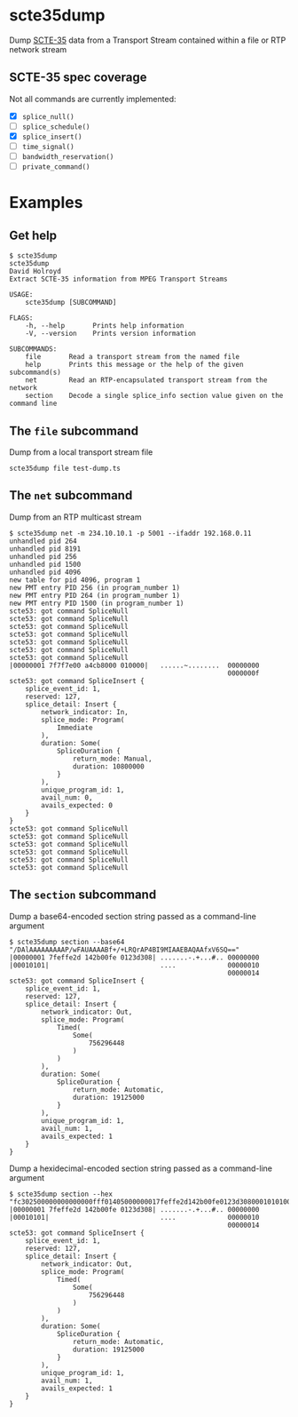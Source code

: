 # scte35dump
Dump [SCTE-35](http://www.scte.org/SCTEDocs/Standards/SCTE%2035%202016.pdf) data from a Transport Stream contained within a file or RTP network stream

## SCTE-35 spec coverage

Not all commands are currently implemented:
 - [x] `splice_null()`
 - [ ] `splice_schedule()`
 - [x] `splice_insert()`
 - [ ] `time_signal()`
 - [ ] `bandwidth_reservation()`
 - [ ] `private_command()`

# Examples

## Get help

```
$ scte35dump 
scte35dump 
David Holroyd
Extract SCTE-35 information from MPEG Transport Streams

USAGE:
    scte35dump [SUBCOMMAND]

FLAGS:
    -h, --help       Prints help information
    -V, --version    Prints version information

SUBCOMMANDS:
    file       Read a transport stream from the named file
    help       Prints this message or the help of the given subcommand(s)
    net        Read an RTP-encapsulated transport stream from the network
    section    Decode a single splice_info section value given on the command line
```

## The `file` subcommand

Dump from a local transport stream file

```
scte35dump file test-dump.ts
```

## The `net` subcommand

Dump from an RTP multicast stream

```
$ scte35dump net -m 234.10.10.1 -p 5001 --ifaddr 192.168.0.11
unhandled pid 264
unhandled pid 8191
unhandled pid 256
unhandled pid 1500
unhandled pid 4096
new table for pid 4096, program 1
new PMT entry PID 256 (in program_number 1)
new PMT entry PID 264 (in program_number 1)
new PMT entry PID 1500 (in program_number 1)
scte53: got command SpliceNull
scte53: got command SpliceNull
scte53: got command SpliceNull
scte53: got command SpliceNull
scte53: got command SpliceNull
scte53: got command SpliceNull
scte53: got command SpliceNull
|00000001 7f7f7e00 a4cb8000 010000|   ......~........  00000000
                                                       0000000f
scte53: got command SpliceInsert {
    splice_event_id: 1,
    reserved: 127,
    splice_detail: Insert {
        network_indicator: In,
        splice_mode: Program(
            Immediate
        ),
        duration: Some(
            SpliceDuration {
                return_mode: Manual,
                duration: 10800000
            }
        ),
        unique_program_id: 1,
        avail_num: 0,
        avails_expected: 0
    }
}
scte53: got command SpliceNull
scte53: got command SpliceNull
scte53: got command SpliceNull
scte53: got command SpliceNull
scte53: got command SpliceNull
scte53: got command SpliceNull
```

## The `section` subcommand

Dump a base64-encoded section string passed as a command-line argument

```
$ scte35dump section --base64 "/DAlAAAAAAAAAP/wFAUAAAABf+/+LRQrAP4BI9MIAAEBAQAAfxV6SQ=="
|00000001 7feffe2d 142b00fe 0123d308| .......-.+...#.. 00000000
|00010101|                            ....             00000010
                                                       00000014
scte53: got command SpliceInsert {
    splice_event_id: 1,
    reserved: 127,
    splice_detail: Insert {
        network_indicator: Out,
        splice_mode: Program(
            Timed(
                Some(
                    756296448
                )
            )
        ),
        duration: Some(
            SpliceDuration {
                return_mode: Automatic,
                duration: 19125000
            }
        ),
        unique_program_id: 1,
        avail_num: 1,
        avails_expected: 1
    }
}
```

Dump a hexidecimal-encoded section string passed as a command-line argument

```
$ scte35dump section --hex "fc302500000000000000fff01405000000017feffe2d142b00fe0123d3080001010100007f157a49"
|00000001 7feffe2d 142b00fe 0123d308| .......-.+...#.. 00000000
|00010101|                            ....             00000010
                                                       00000014
scte53: got command SpliceInsert {
    splice_event_id: 1,
    reserved: 127,
    splice_detail: Insert {
        network_indicator: Out,
        splice_mode: Program(
            Timed(
                Some(
                    756296448
                )
            )
        ),
        duration: Some(
            SpliceDuration {
                return_mode: Automatic,
                duration: 19125000
            }
        ),
        unique_program_id: 1,
        avail_num: 1,
        avails_expected: 1
    }
}
```
